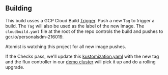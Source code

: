 ## Building

This build usses a GCP Cloud Build [Trigger](https://console.cloud.google.com/cloud-build/triggers/edit/27656c29-05b6-4de4-a69d-3a200f652a30?authuser=1&project=personalsdm-216019).
Push a new `Tag` to trigger a build.  The `Tag` will also be used as the label of the new Image.  The  `cloudbuild.yaml` file at the root of the repo controls the build and pushes to gcr.io/personalsdm-216019.

Atomist is watching this project for all new image pushes.

If the Checks pass, we'll update this [kustomization.yaml](https://github.com/vonwig/altjservice/blob/main/resources/k8s/deployment/kustomization.yaml) with the new tag and the flux controller in our [demo cluster](https://console.cloud.google.com/kubernetes/workload/overview?authuser=1&project=personalsdm-216019&pageState=(%22savedViews%22:(%22i%22:%22c7e22f704f50495bab535dad8f5ea80f%22,%22c%22:%5B%22gke%2Fus-east1-b%2Fdemo%22%5D,%22n%22:%5B%22default%22,%22atomist%22,%22flux-system%22,%22ingress-nginx%22,%22kube-node-lease%22,%22kube-public%22,%22kube-system%22,%22production%22%5D))) 
will pick it up and do a rolling upgrade.
